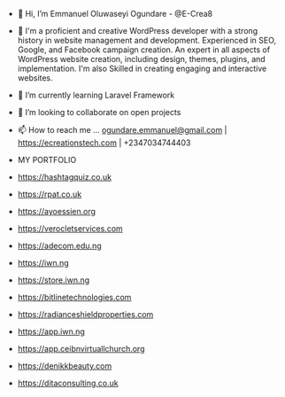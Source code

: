 - 👋 Hi, I’m Emmanuel Oluwaseyi Ogundare - @E-Crea8
- 👀 I'm a proficient and creative WordPress developer with a strong history in website management and development. Experienced in SEO, Google, and Facebook campaign creation. An expert in all aspects of WordPress website creation, including design, themes, plugins, and implementation. I'm also Skilled in creating engaging and interactive websites.
- 🌱 I’m currently learning Laravel Framework
- 💞️ I’m looking to collaborate on open projects
- 📫 How to reach me ... ogundare.emmanuel@gmail.com | https://ecreationstech.com | +2347034744403


- MY PORTFOLIO
- https://hashtagquiz.co.uk
- https://rpat.co.uk
- https://ayoessien.org
- https://verocletservices.com
- https://adecom.edu.ng
- https://iwn.ng
- https://store.iwn.ng
- https://bitlinetechnologies.com
- https://radianceshieldproperties.com
- https://app.iwn.ng
- https://app.ceibnvirtuallchurch.org
- https://denikkbeauty.com
- https://ditaconsulting.co.uk

<!---
E-Crea8/E-Crea8 is a ✨ special ✨ repository because its `README.md` (this file) appears on your GitHub profile.
You can click the Preview link to take a look at your changes.
--->
